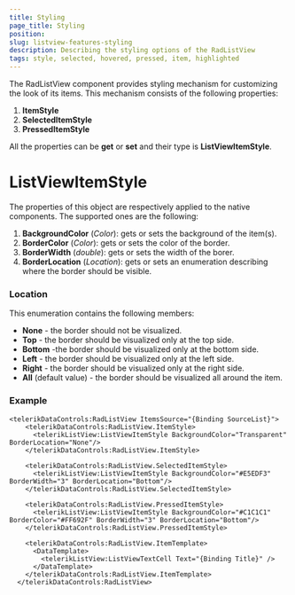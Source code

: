 ```yaml
---
title: Styling
page_title: Styling
position: 
slug: listview-features-styling
description: Describing the styling options of the RadListView
tags: style, selected, hovered, pressed, item, highlighted
---
```


The RadListView component provides styling mechanism for customizing the look of its items. This mechanism consists of the following properties:

1. **ItemStyle**
2. **SelectedItemStyle**
3. **PressedItemStyle**

All the properties can be **get** or **set** and their type is **ListViewItemStyle**.

# ListViewItemStyle

The properties of this object are respectively applied to the native components. The supported ones are the following:

1. **BackgroundColor** (*Color*): gets or sets the background of the item(s).
2. **BorderColor** (*Color*): gets or sets the color of the border.
3. **BorderWidth** (*double*): gets or sets the width of the borer.
4. **BorderLocation** (*Location*): gets or sets an enumeration describing where the border should be visible.



### Location

This enumeration contains the following members:

- **None** - the border should not be visualized.
- **Top** - the border should be visualized only at the top side.
- **Bottom** -the border should be visualized only at the bottom side.
- **Left** - the border should be visualized only at the left side.
- **Right** - the border should be visualized only at the right side.
- **All** (default value) - the border should be visualized all around the item.

### Example

	<telerikDataControls:RadListView ItemsSource="{Binding SourceList}">
	    <telerikDataControls:RadListView.ItemStyle>
	      <telerikListView:ListViewItemStyle BackgroundColor="Transparent" BorderLocation="None"/>
	    </telerikDataControls:RadListView.ItemStyle>

	    <telerikDataControls:RadListView.SelectedItemStyle>
	      <telerikListView:ListViewItemStyle BackgroundColor="#E5EDF3" BorderWidth="3" BorderLocation="Bottom"/>
	    </telerikDataControls:RadListView.SelectedItemStyle>

	    <telerikDataControls:RadListView.PressedItemStyle>
	      <telerikListView:ListViewItemStyle BackgroundColor="#C1C1C1" BorderColor="#FF692F" BorderWidth="3" BorderLocation="Bottom"/>
	    </telerikDataControls:RadListView.PressedItemStyle>

	    <telerikDataControls:RadListView.ItemTemplate>
	      <DataTemplate>
	        <telerikListView:ListViewTextCell Text="{Binding Title}" />
	      </DataTemplate>
	    </telerikDataControls:RadListView.ItemTemplate>
	  </telerikDataControls:RadListView>